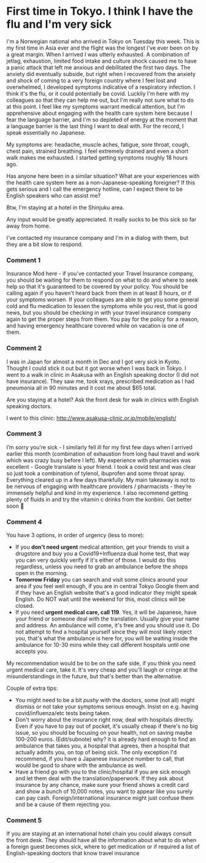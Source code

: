 # First time in Tokyo. I think I have the flu and I'm very sick

I'm a Norwegian national who arrived in Tokyo on Tuesday this week. This is my first time in Asia ever and the flight was the longest I've ever been on by a great margin. When I arrived I was utterly exhausted. A combination of jetlag, exhaustion, limited food intake and culture shock caused me to have a panic attack that left me anxious and debilitated the first two days. The anxiety did eventually subside, but right when I recovered from the anxiety and shock of coming to a very foreign country where I feel lost and overwhelmed, I developed symptoms indicative of a respiratory infection. I think it's the flu, or it could potentially be covid. Luckily I'm here with my colleagues so that they can help me out, but I'm really not sure what to do at this point. I feel like my symptoms warrant medical attention, but I'm apprehensive about engaging with the health care system here because I fear the language barrier, and I'm so depleted of energy at the moment that a language barrier is the last thing I want to deal with. For the record, I speak essentially no Japanese.

My symptoms are: headache, muscle aches, fatigue, sore throat, cough, chest pain, strained breathing. I feel extremely drained and even a short walk makes me exhausted. I started getting symptoms roughly 18 hours ago.

Has anyone here been in a similar situation? What are your experiences with the health care system here as a non-Japanese-speaking foreigner? If this gets serious and I call the emergency hotline, can I expect there to be English speakers who can assist me?

Btw, I'm staying at a hotel in the Shinjuku area.

Any input would be greatly appreciated. It really sucks to be this sick so far away from home.

I've contacted my insurance company and I'm in a dialog with them, but they are a bit slow to respond.

### Comment 1

Insurance Mod here - if you've contacted your Travel Insurance company, you should be waiting for them to respond on what to do and where to seek help so that it's guaranteed to be covered by your policy. You should be calling again if you haven't heard back from them in at least 8 hours, or if your symptoms worsen. If your colleagues are able to get you some general cold and flu medication to lessen the symptoms while you rest, that is good news, but you should be checking in with your travel insurance company again to get the proper steps from them. You pay for the policy for a reason, and having emergency healthcare covered while on vacation is one of them.

### Comment 2

I was in Japan for almost a month in Dec and I got very sick in Kyoto. Thought I could stick it out but it got worse when I was back in Tokyo. I went to a walk in clinic in Asakusa with an English speaking doctor (I did not have insurance). They saw me, took xrays, prescribed medication as I had pneumonia all in 90 minutes and it cost me about $65 total. 

Are you staying at a hotel? Ask the front desk for walk in clinics with English speaking doctors. 

I went to this clinic: http://www.asakusa-clinic.or.jp/mobile/english/

### Comment 3

I’m sorry you’re sick - I similarly fell ill for my first few days when I arrived earlier this month (combination of exhaustion from long haul travel and work which was crazy busy before I left). My experience with pharmacies was excellent - Google translate is your friend. I took a covid test and was clear so just took a combination of tylenol, ibuprofen and some throat spray. Everything cleared up in a few days thankfully. My main takeaway is not to be nervous of engaging with healthcare providers / pharmacists - they’re immensely helpful and kind in my experience. I also recommend getting plenty of fluids in and try the vitamin c drinks from the konbini. Get better soon 🫡

### Comment 4

You have 3 options, in order of urgency (less to more):

* If you **don't need urgent** medical attention, get your friends to visit a drugstore and buy you a Covid19+Influenza dual home test, that way you can very quickly verify if it's either of those. I would do this regardless, unless you need to grab an ambulance before the shops open in the morning.
* **Tomorrow Friday** you can search and visit some clinics around your area if you feel well enough, if you are in central Tokyo Google them and if they have an English website that's a good indicator they might speak English. Do NOT wait until the weekend for this, most clinics will be closed.
* If you need **urgent medical care, call 119**. Yes, it will be Japanese, have your friend or someone deal with the translation. Usually give your name and address. An ambulance will come, it's free and you should use it. Do not attempt to find a hospital yourself since they will most likely reject you, that's what the ambulance is here for, you will be waiting inside the ambulance for 10-30 mins while they call different hospitals until one accepts you.

My recommendation would be to be on the safe side, if you think you need urgent medical care, take it. It's very cheap and you'll laugh or cringe at the misunderstandings in the future, but that's better than the alternative.

Couple of extra tips:

* You might need to be a bit *pushy* with the doctors, some (not all) might dismiss or not take your symptoms serious enough. Insist on e.g. having covid/influenza/etc tests being taken.
* Don't worry about the insurance right now, deal with hospitals directly. Even if you have to pay out of pocket, it's usually cheap if there's no big issue, so you should be focusing on your health, not on saving maybe 100-200 euros. (Edit/subnote) why? it is already hard enough to find an ambulance that takes you, a hospital that agrees, then a hospital that actually admits you, on top of being sick. The only exception I'd recommend, if you have a Japanese insurance number to call, that would be good to share with the ambulance as well.
* Have a friend go with you to the clinic/hospital if you are sick enough and let them deal with the translation/paperwork. If they ask about insurance by any chance, make sure your friend shows a credit card and show a bunch of 10,000 notes, you want to appear like you surely can pay cash. Foreign/international insurance might just confuse them and be a cause of them rejecting you.

### Comment 5

If you are staying at an international hotel chain you could always consult the front desk. They should have all the information about what to do when a foreign guest becomes sick, where to get medication or if required a list of English-speaking doctors that know travel insurance

